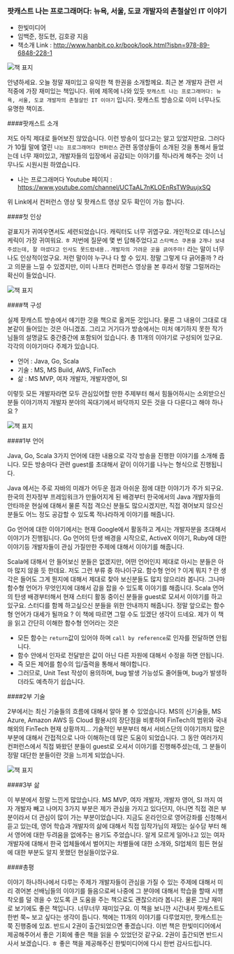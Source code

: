 ### 팟캐스트 나는 프로그래머다: 뉴욕, 서울, 도쿄 개발자의 촌철살인 IT 이야기
- 한빛미디어
- 임백준, 정도현, 김호광 지음
- 책소개 Link : <http://www.hanbit.co.kr/book/look.html?isbn=978-89-6848-228-1>

 ![책 표지](https://github.com/DevStarSJ/Study/blob/master/Blog/Review/Books/image/small.hanbit.naProDa.01.jpg?raw=true)  

안녕하세요. 오늘 정말 재미있고 유익한 책 한권을 소개할께요.
최근 본 개발자 관련 서적중에 가장 재미있는 책입니다.
위에 제목에 나와 있듯 `팟캐스트 나는 프로그래머다: 뉴욕, 서울, 도쿄 개발자의 촌철살인 IT 이야기` 입니다.
팟캐스트 방송으로 이미 너무나도 유명한 책이죠.

####팟캐스트 소개

저도 아직 제대로 들어보진 않았습니다.
이런 방송이 있다고는 알고 있었지만요.
그러다가 10월 말에 열린 `나는 프로그래머다 컨퍼런스` 관련 동영상들이 소개된 것을 통해서 들었는데 너무 재미있고, 개발자들의 입장에서 공감되는 이야기를 적나라게 해주는 것이 너무나도 시원시원 하였습니다.

* 나는 프로그래머다 Youtube 페이지 : <https://www.youtube.com/channel/UCTaAL7nKLOEnRsTW9uujxSQ>

위 Link에서 컨퍼런스 영상 및 팟캐스트 영상 모두 확인이 가능 합니다.

####첫 인상

겉표지가 귀여우면서도 세련되었습니다.
캐릭터도 너무 귀엽구요. 개인적으로 데니스님 케릭이 가장 귀여워요. ㅎ
저번에 질문에 몇 번 답해주었다고 `스타벅스 쿠폰을 2개나 보내주셨는데, 잘 마셨다고 인사도 못드렸네용.`.
`개발자의 가려운 곳을 긁어주마!` 라는 말이 너무나도 인상적이었구요.
저런 말이야 누구나 다 할 수 있지.
정말 그렇게 다 긁어줄까 ? 라고 의문을 느낄 수 있겠지만, 이미 나프다 컨퍼런스 영상을 본 후라서 정말 그럴꺼라는 확신이 들었습니다.

![책 표지](https://github.com/DevStarSJ/Study/blob/master/Blog/Review/Books/image/small.hanbit.naProDa.02.jpg?raw=true)  

####책 구성

실제 팟캐스트 방송에서 얘기한 것을 책으로 옮겨둔 것입니다.
물론 그 내용이 그대로 대본같이 들어있는 것은 아니겠죠.
그리고 거기다가 방송에서는 미처 얘기하지 못한 작가님들의 설명글도 중간중간에 포함되어 있습니다.
총 11개의 이야기로 구성되어 있구요.
각각의 이야기마다 주제가 있습니다.

* 언어 : Java, Go, Scala
* 기술 : MS, MS Build, AWS, FinTech
* 삶 : MS MVP, 여자 개발자, 개발자영어, SI

이렇듯 모든 개발자라면 모두 관심있어할 만한 주제부터 해서 힘들어하시는 소외받으신 분들 이야기까지 개발자 분야의 꼭대기에서 바닥까지 모든 것을 다 다룬다고 해야 하나요 ?

![책 표지](https://github.com/DevStarSJ/Study/blob/master/Blog/Review/Books/image/small.hanbit.naProDa.03.jpg?raw=true)  

####1부 언어

Java, Go, Scala 3가지 언어에 대한 내용으로 각각 방송을 진행한 이야기를 소개해 줍니다.
모든 방송마다 관련 guest를 초대해서 같이 이야기를 나누는 형식으로 진행됩니다.

Java 에서는 주로 자바의 미래가 어두운 점과 아쉬운 점에 대한 이야기가 주가 되구요.
한국의 전자정부 프레임워크가 만들어지게 된 배경부터 한국에서의 Java 개발자들의 안타까운 현실에 대해서 물론 직접 격으신 분들도 많으시겠지만, 직접 겪어보지 않으신 분들도 어느 정도 공감할 수 있도록 적나라하게 이야기를 해줍니다.

Go 언어에 대한 이야기에서는 현재 Google에서 활동하고 계시는 개발자분을 초대해서 이야기가 진행됩니다.
Go 언어의 탄생 배경을 시작으로, ActiveX 이야기, Ruby에 대한 이야기등 개발자들이 관심 가질만한 주제에 대해서 이야기를 해줍니다.

Scala에 대해서 안 들어보신 분들은 없겠지만, 어떤 언어인지 제대로 아시는 분들은 아마 많지 않을 듯 한데요.
저도 그런 부류 중 하나이구요.
함수형 언어 ? 이게 뭐지 ? 란 생각은 들어도 그게 뭔지에 대해서 제대로 찾아 보신분들도 많지 않으리라 봅니다.
그나마 함수형 언어가 무엇인지에 대해서 감을 잡을 수 있도록 이야기를 해줍니다.
Scala 언어의 탄생 배경부터해서 현재 스터디 활동 중이신 분들을 guest로 모셔서 이야기를 하고 있구요.
스터디를 함께 하고싶으신 분들을 위한 안내까지 해줍니다.
정말 앞으로는 함수형 언어가 대세가 될까요 ? 이 책에 따르면 그럴 수도 있겠단 생각이 드네요.
제가 이 책을 읽고 간단히 이해한 함수형 언어라는 것은

* 모든 함수는 `return`값이 있어야 하며 `call by reference`로 인자를 전달하면 안됩니다.
* 함수 안에서 인자로 전달받은 값이 아닌 다른 자원에 대해서 수정을 하면 안됩니다.
* 즉 모든 제어를 함수의 입/출력을 통해서 해야합니다.
* 그러므로, Unit Test 작성이 용의하며, bug 발생 가능성도 줄어들며, bug가 발생하더라도 예측하기 쉽습니다.

####2부 기술

2부에서는 최신 기술들의 흐름에 대해서 알아 볼 수 있었습니다.
MS의 신기술들, MS Azure, Amazon AWS 등 Cloud 활용시의 장단점을 비롯하여 FinTech의 범위와 국내 해외의 FinTech 현재 상황까지...
기술적인 부분부터 해서 서비스단의 이야기까지 많은 부분에 대해서 간접적으로 나마 이해하는데 많은 도움이 되었습니다.
그 동안 여러가지 컨퍼런스에서 직접 봐왔던 분들이 guest로 오셔서 이야기를 진행해주셨는데, 그 분들이 정말 대단한 분들이란 것을 느끼게 되었습니다.

![책 표지](https://github.com/DevStarSJ/Study/blob/master/Blog/Review/Books/image/small.hanbit.naProDa.04.jpg?raw=true)  

####3부 삶

이 부분에서 정말 느낀게 많았습니다.
MS MVP, 여자 개발자, 개발자 영어, SI 까지 여자 개발자 빼고 나머지 3가지 부분은 제가 관심을 가지고 있다던지, 아니면 직접 겪은 부분이라서 더 관심이 많이 가는 부분이었습니다.
지금도 온라인으로 영어강좌를 신청해서 듣고 있는데, 영어 학습과 개발자의 삶에 대해서 직접 임작가님의 재밌는 실수담 부터 해서 영어에 대한 두려움을 없에주는 용기도 주었습니다. 
알게 모르게 일어나고 있는 여자 개발자에 대해서 한국 업체들에서 벌어지는 차별들에 대한 소개와, SI업체의 힘든 현실에 대한 부분도 알지 못했던 현실들이었구요.

####총평

이야기 하나하나에서 다루는 주제가 개발자들이 관심을 가질 수 있는 주제에 대해서 미리 겪어본 선배님들의 이야기를 들음으로써 나중에 그 분야에 대해서 학습을 할때 시행착오를 덜 겪을 수 있도록 큰 도움을 주는 책으로도 괜찮으리라 봅니다.
물론 그냥 재미로 보기에도 좋은 책입니다. 너무너무 재미있구요.
이 책을 보니깐 시간내서 팟캐스트도 한번 쭉~ 보고 싶다는 생각이 듭니다.
책에는 11개의 이야기를 다루었지만, 팟캐스트는 쭉 진행중에 있죠.
반드시 2권이 출간되었으면 좋겠습니다.
이번 책은 한빛미디어에서 제공해주어서 좋은 기회에 좋은 책을 읽을 수 있었던것 같구요.
2권이 출간되면 반드시 사서 보겠습니다. ㅎ
좋은 책을 제공해주신 한빛미디어에 다시 한번 감사드립니다.
